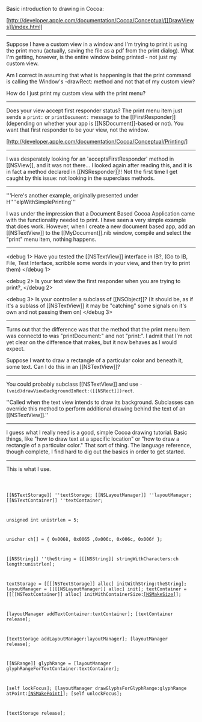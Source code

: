 Basic introduction to drawing in Cocoa:

[http://developer.apple.com/documentation/Cocoa/Conceptual/[[DrawViews]]/index.html] 

----

Suppose I have a custom view in a window and I'm trying to print it using the print menu (actually, saving the file as a pdf from the print dialog).
What I'm getting, however, is the entire window being printed - not just my custom view.

Am I correct in assuming that what is happening is that the print command is calling the Window's -drawRect: method and not that of my custom view?

How do I just print my custom view with the print menu?

----

Does your view accept first responder status? The print menu item just sends a <code>print:</code> or <code>printDocument:</code> message to the [[FirstResponder]] (depending on whether your app is [[NSDocument]]-based or not). You want that first responder to be your view, not the window.

[http://developer.apple.com/documentation/Cocoa/Conceptual/Printing/]

----

I was desperately looking for an 'acceptsFirstResponder' method in [[NSView]], and it was not there... I looked again after reading this, and it is in fact a method declared in [[NSResponder]]!! Not the first time I get caught by this issue: not looking in the superclass methods.

----

'''Here's another example, originally presented under H''''elpWithSimplePrinting'''

I was under the impression that a Document Based Cocoa Application came with the functionality needed to print.  I have seen a very simple example that does work.  However, when I create a new document based app, add an [[NSTextView]] to the [[MyDocument]].nib window, compile and select the "print" menu item, nothing happens.

----

<debug 1>
Have you tested the [[NSTextView]] interface in IB?,  (Go to IB, File, Test Interface, scribble some words in your view, and then try to print them)
</debug 1>

<debug 2>
Is your text view the first responder when you are trying to print?,
</debug 2>

<debug 3>
Is your controller a subclass of [[NSObject]]?  (It should be, as if it's a sublass of [[NSTextView]] it may be "catching" some signals on it's own and not passing them on)
</debug 3>

----

Turns out that the difference was that the method  that the print menu item was connectd to was "printDocument:" and not "print:".
I admit that I'm not yet clear on the difference that makes, but it now behaves as I would expect.

Suppose I want to draw a rectangle of a particular color and beneath it, some text.  Can I do this in an [[NSTextView]]?

----

You could probably subclass [[NSTextView]] and use <code>- (void)drawViewBackgroundInRect:([[NSRect]])rect</code>.

''Called when the text view intends to draw its background. Subclasses can override this method to perform additional drawing behind the text of an [[NSTextView]].''

----

I guess what I really need is a good, simple Cocoa drawing tutorial.  Basic things, like "how to draw text at a specific location" or "how to draw a rectangle of a particular color."  That sort of thing.  The language reference, though complete, I find hard to dig out the basics in order to get started.

----

This is what I use.  

<code>

[[NSTextStorage]] ''textStorage;
[[NSLayoutManager]] ''layoutManager;
[[NSTextContainer]] ''textContainer;

unsigned int unistrlen = 5;

unichar ch[] = { 0x0068, 0x0065 ,0x006c, 0x006c, 0x006f };

[[NSString]] ''theString = [[[NSString]] stringWithCharacters:ch length:unistrlen]; 

textStorage = [[[[NSTextStorage]] alloc] initWithString:theString];
layoutManager = [[[[NSLayoutManager]] alloc] init];
textContainer = [[[[NSTextContainer]] alloc] initWithContainerSize:[[NSMakeSize]](30''unistrlen,30)];

[layoutManager addTextContainer:textContainer];
[textContainer release];

[textStorage addLayoutManager:layoutManager];
[layoutManager release];

[[NSRange]] glyphRange = [layoutManager glyphRangeForTextContainer:textContainer];

[self lockFocus];
[layoutManager drawGlyphsForGlyphRange:glyphRange atPoint:[[NSMakePoint]](10,10)];
[self unlockFocus];

[textStorage release];

</code>